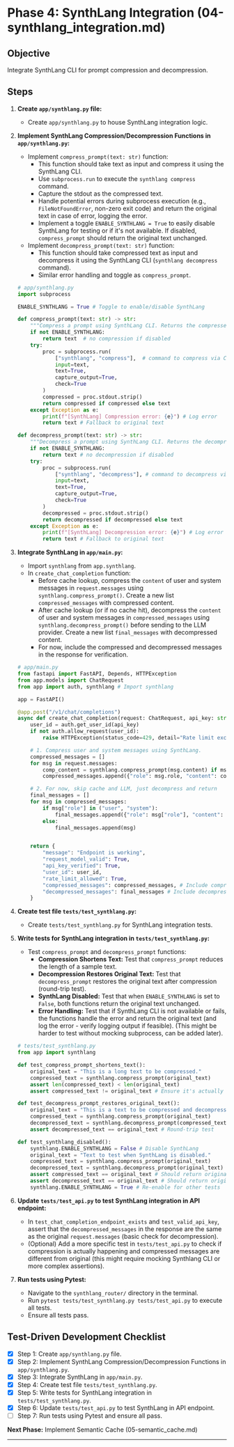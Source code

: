 # Phase 4: SynthLang Integration (04-synthlang_integration.md)

## Objective
Integrate SynthLang CLI for prompt compression and decompression.

## Steps

1.  **Create `app/synthlang.py` file:**
    -   Create `app/synthlang.py` to house SynthLang integration logic.

2.  **Implement SynthLang Compression/Decompression Functions in `app/synthlang.py`:**
    -   Implement `compress_prompt(text: str)` function:
        -   This function should take text as input and compress it using the SynthLang CLI.
        -   Use `subprocess.run` to execute the `synthlang compress` command.
        -   Capture the stdout as the compressed text.
        -   Handle potential errors during subprocess execution (e.g., `FileNotFoundError`, non-zero exit code) and return the original text in case of error, logging the error.
        -   Implement a toggle `ENABLE_SYNTHLANG = True` to easily disable SynthLang for testing or if it's not available. If disabled, `compress_prompt` should return the original text unchanged.
    -   Implement `decompress_prompt(text: str)` function:
        -   This function should take compressed text as input and decompress it using the SynthLang CLI (`synthlang decompress` command).
        -   Similar error handling and toggle as `compress_prompt`.

    ```python
    # app/synthlang.py
    import subprocess

    ENABLE_SYNTHLANG = True # Toggle to enable/disable SynthLang

    def compress_prompt(text: str) -> str:
        """Compress a prompt using SynthLang CLI. Returns the compressed text."""
        if not ENABLE_SYNTHLANG:
            return text  # no compression if disabled
        try:
            proc = subprocess.run(
                ["synthlang", "compress"],  # command to compress via CLI
                input=text,
                text=True,
                capture_output=True,
                check=True
            )
            compressed = proc.stdout.strip()
            return compressed if compressed else text
        except Exception as e:
            print(f"[SynthLang] Compression error: {e}") # Log error
            return text # Fallback to original text

    def decompress_prompt(text: str) -> str:
        """Decompress a prompt using SynthLang CLI. Returns the decompressed text."""
        if not ENABLE_SYNTHLANG:
            return text # no decompression if disabled
        try:
            proc = subprocess.run(
                ["synthlang", "decompress"], # command to decompress via CLI
                input=text,
                text=True,
                capture_output=True,
                check=True
            )
            decompressed = proc.stdout.strip()
            return decompressed if decompressed else text
        except Exception as e:
            print(f"[SynthLang] Decompression error: {e}") # Log error
            return text # Fallback to original text
    ```

3.  **Integrate SynthLang in `app/main.py`:**
    -   Import `synthlang` from `app.synthlang`.
    -   In `create_chat_completion` function:
        -   Before cache lookup, compress the `content` of user and system messages in `request.messages` using `synthlang.compress_prompt()`. Create a new list `compressed_messages` with compressed content.
        -   After cache lookup (or if no cache hit), decompress the `content` of user and system messages in `compressed_messages` using `synthlang.decompress_prompt()` before sending to the LLM provider. Create a new list `final_messages` with decompressed content.
        -   For now, include the compressed and decompressed messages in the response for verification.

    ```python
    # app/main.py
    from fastapi import FastAPI, Depends, HTTPException
    from app.models import ChatRequest
    from app import auth, synthlang # Import synthlang

    app = FastAPI()

    @app.post("/v1/chat/completions")
    async def create_chat_completion(request: ChatRequest, api_key: str = Depends(auth.verify_api_key)):
        user_id = auth.get_user_id(api_key)
        if not auth.allow_request(user_id):
            raise HTTPException(status_code=429, detail="Rate limit exceeded")

        # 1. Compress user and system messages using SynthLang.
        compressed_messages = []
        for msg in request.messages:
            comp_content = synthlang.compress_prompt(msg.content) if msg.role in ("user", "system") else msg.content
            compressed_messages.append({"role": msg.role, "content": comp_content})

        # 2. For now, skip cache and LLM, just decompress and return
        final_messages = []
        for msg in compressed_messages:
            if msg["role"] in ("user", "system"):
                final_messages.append({"role": msg["role"], "content": synthlang.decompress_prompt(msg["content"])})
            else:
                final_messages.append(msg)


        return {
            "message": "Endpoint is working",
            "request_model_valid": True,
            "api_key_verified": True,
            "user_id": user_id,
            "rate_limit_allowed": True,
            "compressed_messages": compressed_messages, # Include compressed messages in response
            "decompressed_messages": final_messages # Include decompressed messages in response
        }
    ```

4.  **Create test file `tests/test_synthlang.py`:**
    -   Create `tests/test_synthlang.py` for SynthLang integration tests.

5.  **Write tests for SynthLang integration in `tests/test_synthlang.py`:**
    -   Test `compress_prompt` and `decompress_prompt` functions:
        -   **Compression Shortens Text:** Test that `compress_prompt` reduces the length of a sample text.
        -   **Decompression Restores Original Text:** Test that `decompress_prompt` restores the original text after compression (round-trip test).
        -   **SynthLang Disabled:** Test that when `ENABLE_SYNTHLANG` is set to `False`, both functions return the original text unchanged.
        -   **Error Handling:** Test that if SynthLang CLI is not available or fails, the functions handle the error and return the original text (and log the error - verify logging output if feasible). (This might be harder to test without mocking subprocess, can be added later).

    ```python
    # tests/test_synthlang.py
    from app import synthlang

    def test_compress_prompt_shortens_text():
        original_text = "This is a long text to be compressed."
        compressed_text = synthlang.compress_prompt(original_text)
        assert len(compressed_text) < len(original_text)
        assert compressed_text != original_text # Ensure it's actually compressed

    def test_decompress_prompt_restores_original_text():
        original_text = "This is a text to be compressed and decompressed."
        compressed_text = synthlang.compress_prompt(original_text)
        decompressed_text = synthlang.decompress_prompt(compressed_text)
        assert decompressed_text == original_text # Round-trip test

    def test_synthlang_disabled():
        synthlang.ENABLE_SYNTHLANG = False # Disable SynthLang
        original_text = "Text to test when SynthLang is disabled."
        compressed_text = synthlang.compress_prompt(original_text)
        decompressed_text = synthlang.decompress_prompt(original_text)
        assert compressed_text == original_text # Should return original if disabled
        assert decompressed_text == original_text # Should return original if disabled
        synthlang.ENABLE_SYNTHLANG = True # Re-enable for other tests
    ```

6.  **Update `tests/test_api.py` to test SynthLang integration in API endpoint:**
    -   In `test_chat_completion_endpoint_exists` and `test_valid_api_key`, assert that the `decompressed_messages` in the response are the same as the original `request.messages` (basic check for decompression).
    -   (Optional) Add a more specific test in `tests/test_api.py` to check if compression is actually happening and compressed messages are different from original (this might require mocking Synthlang CLI or more complex assertions).

7.  **Run tests using Pytest:**
    -   Navigate to the `synthlang_router/` directory in the terminal.
    -   Run `pytest tests/test_synthlang.py tests/test_api.py` to execute all tests.
    -   Ensure all tests pass.

## Test-Driven Development Checklist

-   [x] Step 1: Create `app/synthlang.py` file.
-   [x] Step 2: Implement SynthLang Compression/Decompression Functions in `app/synthlang.py`.
-   [x] Step 3: Integrate SynthLang in `app/main.py`.
-   [x] Step 4: Create test file `tests/test_synthlang.py`.
-   [x] Step 5: Write tests for SynthLang integration in `tests/test_synthlang.py`.
-   [x] Step 6: Update `tests/test_api.py` to test SynthLang in API endpoint.
-   [ ] Step 7: Run tests using Pytest and ensure all pass.

**Next Phase:** Implement Semantic Cache (05-semantic_cache.md)

---